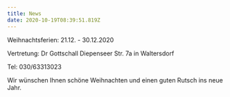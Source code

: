 ```yaml
---
title: News
date: 2020-10-19T08:39:51.819Z
---
```

Weihnachtsferien: 21.12. - 30.12.2020

Vertretung: Dr Gottschall Diepenseer Str. 7a in Waltersdorf

Tel: 030/63313023

Wir wünschen Ihnen schöne Weihnachten und einen guten Rutsch ins neue Jahr.
